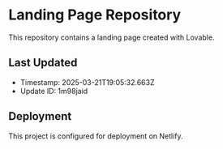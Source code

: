 
# Landing Page Repository

This repository contains a landing page created with Lovable.

## Last Updated
- Timestamp: 2025-03-21T19:05:32.663Z
- Update ID: 1m98jaid

## Deployment
This project is configured for deployment on Netlify.
